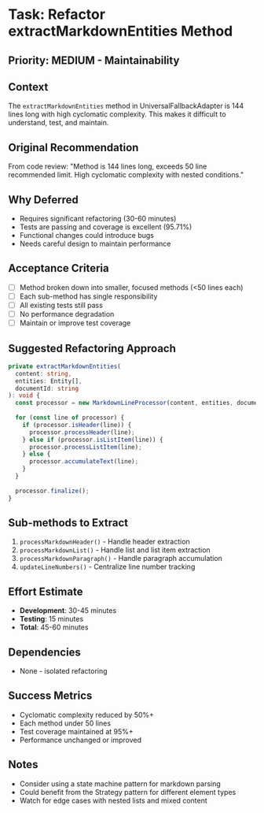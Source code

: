 # Task: Refactor extractMarkdownEntities Method

## Priority: MEDIUM - Maintainability

## Context
The `extractMarkdownEntities` method in UniversalFallbackAdapter is 144 lines long with high cyclomatic complexity. This makes it difficult to understand, test, and maintain.

## Original Recommendation
From code review: "Method is 144 lines long, exceeds 50 line recommended limit. High cyclomatic complexity with nested conditions."

## Why Deferred
- Requires significant refactoring (30-60 minutes)
- Tests are passing and coverage is excellent (95.71%)
- Functional changes could introduce bugs
- Needs careful design to maintain performance

## Acceptance Criteria
- [ ] Method broken down into smaller, focused methods (<50 lines each)
- [ ] Each sub-method has single responsibility
- [ ] All existing tests still pass
- [ ] No performance degradation
- [ ] Maintain or improve test coverage

## Suggested Refactoring Approach

```typescript
private extractMarkdownEntities(
  content: string,
  entities: Entity[],
  documentId: string
): void {
  const processor = new MarkdownLineProcessor(content, entities, documentId);
  
  for (const line of processor) {
    if (processor.isHeader(line)) {
      processor.processHeader(line);
    } else if (processor.isListItem(line)) {
      processor.processListItem(line);
    } else {
      processor.accumulateText(line);
    }
  }
  
  processor.finalize();
}
```

## Sub-methods to Extract
1. `processMarkdownHeader()` - Handle header extraction
2. `processMarkdownList()` - Handle list and list item extraction  
3. `processMarkdownParagraph()` - Handle paragraph accumulation
4. `updateLineNumbers()` - Centralize line number tracking

## Effort Estimate
- **Development**: 30-45 minutes
- **Testing**: 15 minutes
- **Total**: 45-60 minutes

## Dependencies
- None - isolated refactoring

## Success Metrics
- Cyclomatic complexity reduced by 50%+
- Each method under 50 lines
- Test coverage maintained at 95%+
- Performance unchanged or improved

## Notes
- Consider using a state machine pattern for markdown parsing
- Could benefit from the Strategy pattern for different element types
- Watch for edge cases with nested lists and mixed content